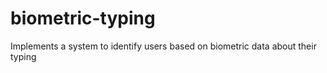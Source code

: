 # biometric-typing

Implements a system to identify users based on biometric data about their typing
